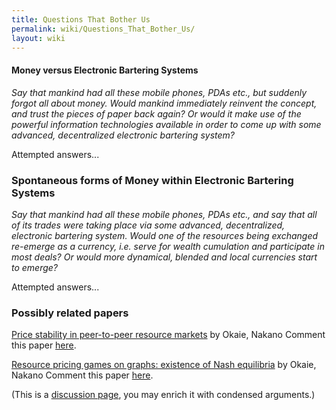 ```yaml
---
title: Questions That Bother Us
permalink: wiki/Questions_That_Bother_Us/
layout: wiki
---
```


#### Money versus Electronic Bartering Systems

*Say that mankind had all these mobile phones, PDAs etc., but suddenly
forgot all about money. Would mankind immediately reinvent the concept,
and trust the pieces of paper back again? Or would it make use of the
powerful information technologies available in order to come up with
some advanced, decentralized electronic bartering system?*

Attempted answers...

### Spontaneous forms of Money within Electronic Bartering Systems

*Say that mankind had all these mobile phones, PDAs etc., and say that
all of its trades were taking place via some advanced, decentralized,
electronic bartering system. Would one of the resources being exchanged
re-emerge as a currency, i.e. serve for wealth cumulation and
participate in most deals? Or would more dynamical, blended and local
currencies start to emerge?*

Attempted answers...

### Possibly related papers

[ Price stability in peer-to-peer resource
markets](http://ieeexplore.ieee.org/xpls/abs_all.jsp?arnumber=5662594 "wikilink")
by Okaie, Nakano Comment this paper
[here](/wiki/OkaieNakanoStability "wikilink").

[ Resource pricing games on graphs: existence of Nash
equilibria](http://www.springerlink.com/content/213187v363028302/ "wikilink")
by Okaie, Nakano Comment this paper [here](/wiki/OkaieNakanoNash "wikilink").

(This is a [discussion page](/wiki/Discussion_Pages "wikilink"), you may
enrich it with condensed arguments.)
